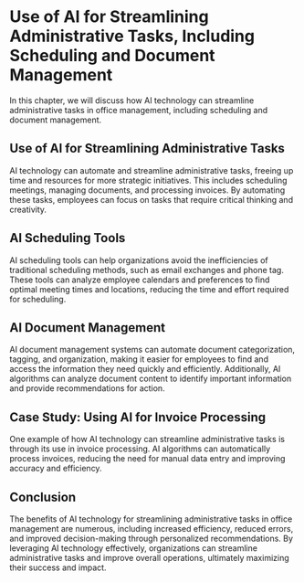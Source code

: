 Use of AI for Streamlining Administrative Tasks, Including Scheduling and Document Management
===================================================================================================================================================

In this chapter, we will discuss how AI technology can streamline administrative tasks in office management, including scheduling and document management.

Use of AI for Streamlining Administrative Tasks
-----------------------------------------------

AI technology can automate and streamline administrative tasks, freeing up time and resources for more strategic initiatives. This includes scheduling meetings, managing documents, and processing invoices. By automating these tasks, employees can focus on tasks that require critical thinking and creativity.

AI Scheduling Tools
-------------------

AI scheduling tools can help organizations avoid the inefficiencies of traditional scheduling methods, such as email exchanges and phone tag. These tools can analyze employee calendars and preferences to find optimal meeting times and locations, reducing the time and effort required for scheduling.

AI Document Management
----------------------

AI document management systems can automate document categorization, tagging, and organization, making it easier for employees to find and access the information they need quickly and efficiently. Additionally, AI algorithms can analyze document content to identify important information and provide recommendations for action.

Case Study: Using AI for Invoice Processing
-------------------------------------------

One example of how AI technology can streamline administrative tasks is through its use in invoice processing. AI algorithms can automatically process invoices, reducing the need for manual data entry and improving accuracy and efficiency.

Conclusion
----------

The benefits of AI technology for streamlining administrative tasks in office management are numerous, including increased efficiency, reduced errors, and improved decision-making through personalized recommendations. By leveraging AI technology effectively, organizations can streamline administrative tasks and improve overall operations, ultimately maximizing their success and impact.
